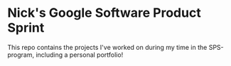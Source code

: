 # Nick's Google Software Product Sprint

This repo contains the projects I've worked on during my time in the SPS-program, including a personal portfolio!

